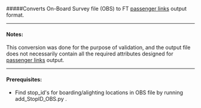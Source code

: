 #####Converts On-Board Survey file (OBS) to FT [passenger links](https://github.com/lmz/dyno-path/blob/patch-1/files/links.md) output format.

---
#### Notes:
This conversion was done for the purpose of validation, and the output file does not necessarily contain all the required attributes designed for [passenger links](https://github.com/lmz/dyno-path/blob/patch-1/files/links.md) output. 

---
#### Prerequisites:
* Find stop_id's for boarding/alighting locations in OBS file by running add_StopID_OBS.py .
